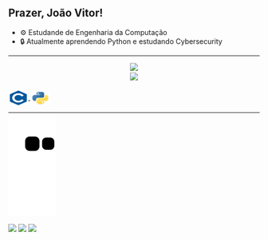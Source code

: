 ## Prazer, João Vitor!


- ⚙️ Estudande de Engenharia da Computação
- 🔒 Atualmente aprendendo Python e estudando Cybersecurity

<hr>
  
  <div align="center">
  <a href="https://github.com/jvitsilva">
  <img height="180em"  src="https://github-readme-stats.vercel.app/api?username=jvitsilva&show_icons=true&theme=merko&include_all_commits=true&count_private=true"/>
    </div>
    
  <div align="center">  
  <img height="180em"  src="https://github-readme-stats.vercel.app/api/top-langs/?username=jvitsilva&layout=compact&langs_count=7&theme=merko"/>
</div>
  
<div style="display: inline_block"><br>
  <img align="center" alt="João-C" height="30" width="40" src="https://raw.githubusercontent.com/devicons/devicon/master/icons/c/c-plain.svg">
  <img align="center" alt="João-Python" height="30" width="40" src="https://raw.githubusercontent.com/devicons/devicon/master/icons/python/python-original.svg">
</div>
  
  

 <hr>
 <div> 
 
   ![Snake animation](https://github.com/rafaballerini/rafaballerini/blob/output/github-contribution-grid-snake.svg)
   
  <a href="https://instagram.com/vit.silv4" target="_blank"><img src="https://img.shields.io/badge/-Instagram-%23E4405F?style=for-the-badge&logo=instagram&logoColor=white" target="_blank"></a>
  <a href = "mailto:vitsilva900@gmail.com"><img src="https://img.shields.io/badge/-Gmail-%23333?style=for-the-badge&logo=gmail&logoColor=white" target="_blank"></a>
  <a href="https://www.linkedin.com/in/jvosilva/" target="_blank"><img src="https://img.shields.io/badge/-LinkedIn-%230077B5?style=for-the-badge&logo=linkedin&logoColor=white" target="_blank"></a> 
   
  
 
  
  
  
</div>
